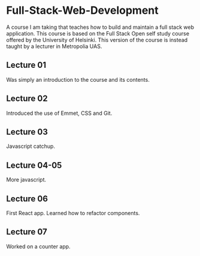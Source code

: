 # Full-Stack-Web-Development
A course I am taking that teaches how to build and maintain a full stack web application. This course is based on the Full Stack Open self study course offered by the University of Helsinki. This version of the course is instead taught by a lecturer in Metropolia UAS.

## Lecture 01
Was simply an introduction to the course and its contents.

## Lecture 02
Introduced the use of Emmet, CSS and Git.

## Lecture 03
Javascript catchup.

## Lecture 04-05
More javascript.

## Lecture 06
First React app. Learned how to refactor components.

## Lecture 07
Worked on a counter app.